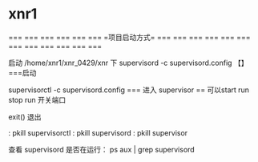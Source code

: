 # xnr1
=== === === === === === =项目启动方式= === === === === === === === === === === === ===

启动
/home/xnr1/xnr_0429/xnr  下
supervisord -c supervisord.config 【】===启动

supervisorctl -c supervisord.config === 进入 supervisor  == 可以start run     stop run  开关端口

exit() 退出

:
pkill supervisorctl
:
pkill supervisord
:
pkill supervisor

查看 supervisord 是否在运行：
ps aux | grep supervisord


